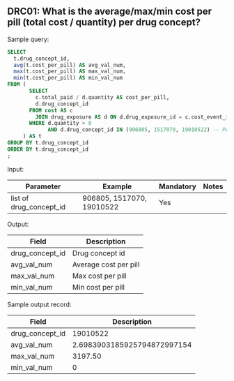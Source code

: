 DRC01: What is the average/max/min cost per pill (total cost / quantity) per drug concept?
---

Sample query:


```sql
SELECT
  t.drug_concept_id,
  avg(t.cost_per_pill) AS avg_val_num,
  max(t.cost_per_pill) AS max_val_num,
  min(t.cost_per_pill) AS min_val_num
FROM (
       SELECT
         c.total_paid / d.quantity AS cost_per_pill,
         d.drug_concept_id
       FROM cost AS c
         JOIN drug_exposure AS d ON d.drug_exposure_id = c.cost_event_id
       WHERE d.quantity > 0
             AND d.drug_concept_id IN (906805, 1517070, 19010522) -- PARAMETER
     ) AS t
GROUP BY t.drug_concept_id
ORDER BY t.drug_concept_id
;
```
Input:

|  Parameter |  Example |  Mandatory |  Notes |
| --- | --- | --- | --- |
| list of drug_concept_id | 906805, 1517070, 19010522 | Yes |


Output:

|  Field |  Description |
| --- | --- |
| drug_concept_id | Drug concept id |
| avg_val_num | Average cost per pill |
| max_val_num | Max cost per pill |
| min_val_num | Min cost per pill |



Sample output record:

|  Field |  Description |
| --- | --- |
| drug_concept_id | 19010522 |
| avg_val_num | 2.6983903185925794872997154 |
| max_val_num | 3197.50 |
| min_val_num | 0 |



